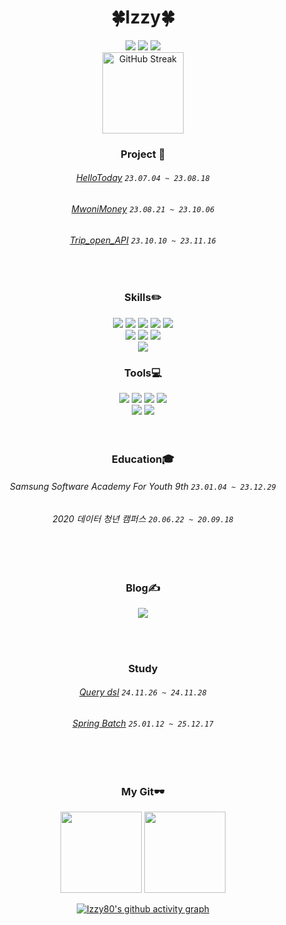 <div align="center"><!--전체 둘러싸고 있는 div-->
<!-- header -->
  
# 🍀Izzy🍀
<!--![header](https://capsule-render.vercel.app/api?type=waving&color=timeGradient&text=Welcome%20to%20Izzy80's%20GitHub%20&animation=twinkling&fontSize=35&fontAlignY=40&fontAlign=70&height=250)-->
<img src = "https://hits.seeyoufarm.com/api/count/incr/badge.svg?url=https%3A%2F%2Fgithub.com%2Fizzy80&count_bg=%2370A5FD&title_bg=%23000000&icon=github.svg&icon_color=%23FFFFFF&title=hits&edge_flat=false">
<img src="http://mazassumnida.wtf/api/mini/generate_badge?boj=ddingddong">
<a href="mailto:jiheon809@gmail.com"><img src="https://img.shields.io/badge/Gmail-d14836?style=flat&logo=Gmail&logoColor=white&link=mailto:jiheon809@gmail.com"/></a>
<!--<a href="mailto:???@naver.com"><img src="https://img.shields.io/badge/Naver-03C75A?style=flat&logo=Naver&logoColor=white&link=mailto:???@naver.com"/></a>-->
<br>
<img style="height:130px" src="https://streak-stats.demolab.com?user=izzy80&theme=tokyonight-duo&date_format=%5BY.%5Dn.j" alt="GitHub Streak" />
<!-- 나에 대한 간략한 설명 --> 
<br>
  
### Project 👊
###### [HelloToday](https://github.com/izzy80/hello_today) `23.07.04 ~ 23.08.18`
###### [MwoniMoney](https://github.com/izzy80/MwoniMoney) `23.08.21 ~ 23.10.06`
###### [Trip_open_API](https://github.com/izzy80/Trip_open_API) `23.10.10 ~ 23.11.16`
<br>

### Skills✏️
<img src="https://img.shields.io/badge/Java-007396?style=flat&logo=OpenJDK&logoColor=white"/>
<img src="https://img.shields.io/badge/Spring-6DB33F?style=flat&logo=spring&logoColor=white">
<img src="https://img.shields.io/badge/Springboot-6DB33F?style=flat&logo=springboot&logoColor=white">
<img src="https://img.shields.io/badge/MySQL-4479A1?style=flat&logo=mysql&logoColor=white">
<img src="https://img.shields.io/badge/MariaDB-003545?style=flat&logo=mariaDB&logoColor=white">
<br>
<!--  <img src="https://img.shields.io/badge/Linux-FCC624?style=flat&logo=linux&logoColor=black">
  <img src="https://img.shields.io/badge/Docker-2496ED?style=flat&logo=Docker&logoColor=white" />
  <img src="https://img.shields.io/badge/Amazon%20AWS-232F3E?style=flat&logo=Amazon%20AWS&logoColor=white" />
  -->
<img src="https://img.shields.io/badge/HTML5-E34F26?style=flat&logo=html5&logoColor=white">
<img src="https://img.shields.io/badge/CSS-1572B6?style=flat&logo=css3&logoColor=white">
<img src="https://img.shields.io/badge/JavaScript-F7DF1E?style=flat&logo=JavaScript&logoColor=black"/>
<!--<img src="https://img.shields.io/badge/React-61DAFB?style=flat&logo=react&logoColor=black">-->
<!--<img src="https://img.shields.io/badge/Android-3DDC84?style=flat&logo=Android&logoColor=black"/>-->
<br>
<!--<img src="https://img.shields.io/badge/C++-00599C.svg?style=flat&logo=C%2B%2B&logoColor=white"/> -->
<img src="https://img.shields.io/badge/Python-3776AB?style=flat&logo=python&logoColor=white">
<!-- ### Studying📚 공부하는 것 추가하기 --> 
<br>

### Tools💻
<img src="https://img.shields.io/badge/Github-181717?style=flat&logo=github&logoColor=white">
<img src="https://img.shields.io/badge/Git-F05032?style=flat&logo=git&logoColor=white">
<img src="https://img.shields.io/badge/Notion-000000?style=flat&logo=notion&logoColor=white">
<img src="https://img.shields.io/badge/Slack-4A154B?style=flat&logo=Slack&logoColor=white">
<br>

<img src="https://img.shields.io/badge/IntelliJ%20IDEA-000000?style=flat&logo=IntelliJ%20IDEA&logoColor=white">
<img src="https://img.shields.io/badge/Visual%20Studio%20Code-007ACC?style=flat&logo=Visual%20Studio%20Code&logoColor=white">
<!--<img src="https://img.shields.io/badge/Android%20Studio-3DDC84?style=flat&logo=Android%20Studio&logoColor=white">-->
<br>
<br>
<br> 

### Education🎓
###### Samsung Software Academy For Youth 9th `23.01.04 ~ 23.12.29`
<!--######  Statistics, Sunshin Women's Univ  `17.03.01 ~ 22.02.24` -->
###### 2020 데이터 청년 캠퍼스 `20.06.22 ~ 20.09.18`
<br>
<br> 

### Blog✍️
<a href="https://izzy.tistory.com/"><img src="https://img.shields.io/badge/tech blog-EC5219?style=flat&logo=Tistory&logoColor=white&link=https://izzy.tistory.com/"/></a>  
<!--[![Tistory's Card](https://github-readme-tistory-card.vercel.app/api?name=izzy&theme=default)](https://izzy.tistory.com)-->
<br>
<br> 

### Study
###### [Query dsl](https://github.com/izzy80/ex_query_dsl) `24.11.26 ~ 24.11.28`
###### [Spring Batch](https://github.com/izzy80/ex_spring_batch) `25.01.12 ~ 25.12.17`
<br>
<br> 

### My Git🕶️
<img style="height:130px" src="https://github-readme-stats.vercel.app/api?username=izzy80&theme=vue&show_icons=true&include_all_commits=true&layout=compact"/>
<img style="height:130px" src="https://github-readme-stats.vercel.app/api/top-langs/?username=izzy80&layout=compact"/>

<!-- Contribute Graph --> 
[![Izzy80's github activity graph](https://github-readme-activity-graph.vercel.app/graph?username=izzy80&area=true&hide_border=false&color=70A5FD&bg_color=ffffff&line=BF91F3&point=BF91F3&hide_title=true)](https://github.com/izzy80/github-readme-activity-graph)  
</div> <!-- 전체 정렬 div --> 

<!--추가 배지 -->
<!-- 백준 --> 
<!--[![Solved.ac Profile](http://mazassumnida.wtf/api/v2/generate_badge?boj=ddingddong)](https://solved.ac/ddingddong/)-->
